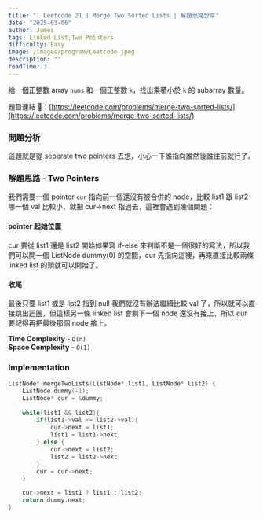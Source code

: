 ```yaml
---
title: "[ Leetcode 21 ] Merge Two Sorted Lists | 解題思路分享"
date: "2025-03-06"
author: James
tags: Linked List,Two Pointers
difficulty: Easy
image: /images/program/Leetcode.jpeg
description: ""
readTime: 3
---
```


給一個正整數 array `nums` 和一個正整數 `k`，找出乘積小於 `k` 的 subarray 數量。

題目連結 🔗：[https://leetcode.com/problems/merge-two-sorted-lists/](https://leetcode.com/problems/merge-two-sorted-lists/)

### **問題分析**

這題就是從 seperate two pointers 去想，小心一下誰指向誰然後誰往前就行了。

### **解題思路 - Two Pointers**

我們需要一個 pointer `cur` 指向前一個還沒有被合併的 node，比較 list1 跟 list2 哪一個 val 比較小，就把 cur->next 指過去，這裡會遇到幾個問題：

#### **pointer 起始位置**

cur 要從 list1 還是 list2 開始如果寫 if-else 來判斷不是一個很好的寫法，所以我們可以開一個 ListNode dummy(0) 的空間，cur 先指向這裡，再來直接比較兩條 linked list 的頭就可以開始了。

#### **收尾**

最後只要 list1 或是 list2 指到 null 我們就沒有辦法繼續比較 val 了，所以就可以直接跳出迴圈，但這樣另一條 linked list 會剩下一個 node 還沒有接上，所以 cur 要記得再把最後那個 node 接上。

**Time Complexity** - `O(n)`<br>
**Space Complexity** - `O(1)`

### **Implementation**

```cpp
ListNode* mergeTwoLists(ListNode* list1, ListNode* list2) {
    ListNode dummy(-1);
    ListNode* cur = &dummy;
    
    while(list1 && list2){
        if(list1->val <= list2->val){
            cur->next = list1; 
            list1 = list1->next;
        } else {
            cur->next = list2;
            list2 = list2->next;
        }
        cur = cur->next;
    }

    cur->next = list1 ? list1 : list2;
    return dummy.next;
}
```